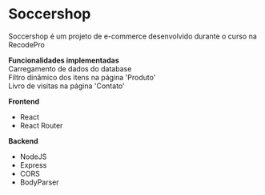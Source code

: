 # Soccershop
Soccershop é um projeto de e-commerce desenvolvido durante o curso na RecodePro

**Funcionalidades implementadas**
<br>Carregamento de dados do database
<br>Filtro dinâmico dos itens na página 'Produto'
<br>Livro de visitas na página 'Contato'

**Frontend**
- React
- React Router

**Backend**
- NodeJS
- Express
- CORS
- BodyParser
